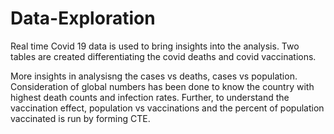 # Data-Exploration
Real time Covid 19 data is used to bring insights into the analysis.
Two tables are created differentiating the covid deaths and covid vaccinations.

More insights in analysisng the cases vs deaths, cases vs population.
Consideration of global numbers has been done to know the country with highest death counts and infection rates.
Further, to understand the vaccination effect, population vs vaccinations and the percent of population vaccinated is run by forming CTE. 
